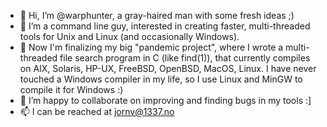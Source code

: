 - 👋 Hi, I’m @warphunter, a gray-haired man with some fresh ideas ;)
- 👀 I’m a command line guy, interested in creating faster, multi-threaded tools for Unix and Linux (and occasionally Windows).
- 🌱 Now I'm finalizing my big "pandemic project", where I wrote a multi-threaded file search program in C (like find(1)), that currently compiles on AIX, Solaris, HP-UX, FreeBSD, OpenBSD, MacOS, Linux.  I have never touched a Windows compiler in my life, so I use Linux and MinGW to compile it for Windows :)
- 💞️ I’m happy to collaborate on improving and finding bugs in my tools :]
- 📫 I can be reached at jornv@1337.no

<!---
warphunter/warphunter is a ✨ special ✨ repository because its `README.md` (this file) appears on your GitHub profile.
You can click the Preview link to take a look at your changes.
--->
